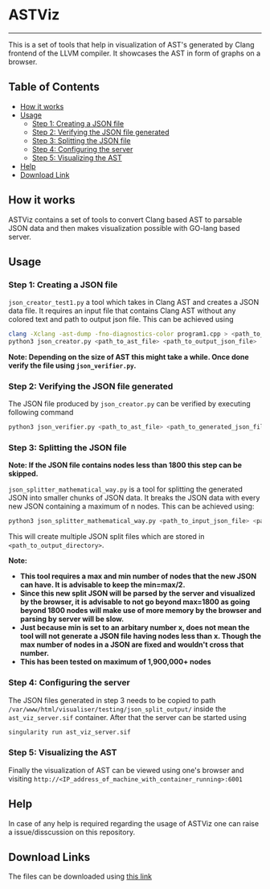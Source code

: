 # ASTViz
---

This is a set of tools that help in visualization of AST's generated by Clang frontend of the LLVM compiler. It showcases the AST in form of graphs on a browser.


## Table of Contents

+ [How it works](https://github.com/CDAC-SSDG/Tools/edit/main/AST-Viz/Readme.md#how-it-works)
+ [Usage](https://github.com/CDAC-SSDG/Tools/edit/main/AST-Viz/Readme.md#usage)
  * [Step 1: Creating a JSON file](https://github.com/CDAC-SSDG/Tools/blob/main/AST-Viz/Readme.md#step-2-verifying-the-json-file-generated)
  * [Step 2: Verifying the JSON file generated](https://github.com/CDAC-SSDG/Tools/blob/main/AST-Viz/Readme.md#step-1-verifying-the-json-file-generated)
  * [Step 3: Splitting the JSON file](https://github.com/CDAC-SSDG/Tools/blob/main/AST-Viz/Readme.md#step-3-splitting-the-json-file)
  * [Step 4: Configuring the server](https://github.com/CDAC-SSDG/Tools/blob/main/AST-Viz/Readme.md#step-4-configuring-the-server)
  * [Step 5: Visualizing the AST](https://github.com/CDAC-SSDG/Tools/blob/main/AST-Viz/Readme.md#step-5-visualizing-the-ast)
+ [Help](https://github.com/CDAC-SSDG/Tools/edit/main/AST-Viz/Readme.md#help)
+ [Download Link](https://github.com/CDAC-SSDG/Tools/edit/main/AST-Viz/Readme.md#download-link)

## How it works

ASTViz contains a set of tools to convert Clang based AST to parsable JSON data and then makes visualization possible with GO-lang based server.

## Usage

### Step 1: Creating a JSON file

`json_creator_test1.py` a tool which takes in Clang AST and creates a JSON data file. It requires an input file that contains Clang AST without any colored text and path to output json file. This can be achieved using

```bash
clang -Xclang -ast-dump -fno-diagnostics-color program1.cpp > <path_to_ast_file>
python3 json_creator.py <path_to_ast_file> <path_to_output_json_file>
```

**Note: Depending on the size of AST this might take a while. Once done verify the file using `json_verifier.py`.**

### Step 2: Verifying the JSON file generated

The JSON file produced by `json_creator.py` can be verified by executing following command

```bash
python3 json_verifier.py <path_to_ast_file> <path_to_generated_json_file>
```
### Step 3: Splitting the JSON file

**Note: If the JSON file contains nodes less than 1800 this step can be skipped.**

`json_splitter_mathematical_way.py` is a tool for splitting the generated JSON into smaller chunks of JSON data. It breaks the JSON data with every new JSON containing a maximum of n nodes. This can be achieved using:

```bash
python3 json_splitter_mathematical_way.py <path_to_input_json_file> <path_to_output_directory> <max_number_of_nodes_allowed> <min_number_of_nodes>
```

This will create multiple JSON split files which are stored in `<path_to_output_directory>`.

**Note:** 
+ **This tool requires a max and min number of nodes that the new JSON can have. It is advisable to keep the min=max/2.**
+ **Since this new split JSON will be parsed by the server and visualized by the browser, it is advisable to not go beyond max=1800 as going beyond 1800 nodes will make use of more memory by the browser and parsing by server will be slow.**
+ **Just because min is set to an arbitary number x, does not mean the tool will not generate a JSON file having nodes less than x. Though the max number of nodes in a JSON are fixed and wouldn't cross that number.**
+ **This has been tested on maximum of 1,900,000+ nodes**

### Step 4: Configuring the server

The JSON files generated in step 3 needs to be copied to path `/var/www/html/visualiser/testing/json_split_output/` inside the `ast_viz_server.sif` container. After that the server can be started using

```bash
singularity run ast_viz_server.sif
```
### Step 5: Visualizing the AST 
Finally the visualization of AST can be viewed using one's browser and visiting `http://<IP_address_of_machine_with_container_running>:6001`


## Help

In case of any help is required regarding the usage of ASTViz one can raise a issue/disscussion on this repository.

## Download Links

The files can be downloaded using [this link](https://ssdg.cdacb.in:5000/)
